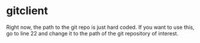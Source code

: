 # gitclient

Right now, the path to the git repo is just hard coded. If you want to use this, go to line 22 and change it to the path of the git repository of interest.
